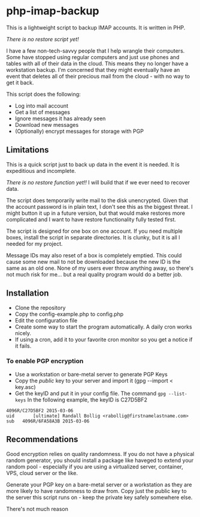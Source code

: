 # php-imap-backup
This is a lightweight script to backup IMAP accounts.  It is written in PHP.

*There is no restore script yet!*

I have a few non-tech-savvy people that I help wrangle their computers.  Some 
have stopped using regular computers and just use phones and tables with 
all of their data in the cloud.  This means they no longer have a workstation
backup.  I'm concerned that they might eventually have an event that deletes
all of their precious mail from the cloud - with no way to get it back.

This script does the following:
- Log into mail account
- Get a list of messages
- Ignore messages it has already seen
- Download new messages
- (Optionally) encrypt messages for storage with PGP


## Limitations
This is a quick script just to back up data in the event it is needed. It is
expeditious and incomplete.

*There is no restore function yet!!*  I will build that if we ever need to 
recover data.

The script does temporarily write mail to the disk unencrypted.  Given that
the account password is in plain text, I don't see this as the biggest threat.
I might button it up in a future version, but that would make restores more
complicated and I want to have restore functionality fully tested first.

The script is designed for one box on one account.  If you need multiple boxes,
install the script in separate directories.  It is clunky, but it is all I 
needed for my project.

Message IDs may also reset of a box is completely emptied.  This could cause
some new mail to not be downloaded because the new ID is the same as an old one.
None of my users ever throw anything away, so there's not much risk for me...
but a real quality program would do a better job.  

## Installation
- Clone the repository
- Copy the config-example.php to config.php
- Edit the configuration file
- Create some way to start the program automatically. A daily cron works nicely.
- If using a cron, add it to your favorite cron monitor so you get a notice if 
it fails.

### To enable PGP encryption
- Use a workstation or bare-metal server to generate PGP Keys
- Copy the *public* key to your server and import it (gpg --import < key.asc)
- Get the keyID and put it in your config file.  The command `gpg --list-keys`
In the following example, the keyID is C27D5BF2
```angular2html
4096R/C27D5BF2 2015-03-06
uid       [ultimate] Randall Bollig <rabollig@firstnamelastname.com>
sub   4096R/6FA58A3B 2015-03-06
```
## Recommendations

Good encryption relies on quality randomness.  If you do not have a physical 
random generator, you should install a package like haveged to extend your
random pool - especially if you are using a virtualized server, container,
VPS, cloud server or the like.  

Generate your PGP key on a bare-metal server or a workstation as they are more
likely to have randomness to draw from.  Copy just the public key to the server
this script runs on - keep the private key safely somewhere else.

There's not much reason 
